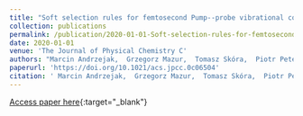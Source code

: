 ```yaml
---
title: "Soft selection rules for femtosecond Pump--probe vibrational coherence spectroscopy"
collection: publications
permalink: /publication/2020-01-01-Soft-selection-rules-for-femtosecond-Pump-probe-vibrational-coherence-spectroscopy
date: 2020-01-01
venue: 'The Journal of Physical Chemistry C'
authors: "Marcin Andrzejak,  Grzegorz Mazur,  Tomasz Skóra,  Piotr Petelenz"
paperurl: 'https://doi.org/10.1021/acs.jpcc.0c06504'
citation: ' Marcin Andrzejak,  Grzegorz Mazur,  Tomasz Skóra,  Piotr Petelenz, &quot;Soft selection rules for femtosecond Pump--probe vibrational coherence spectroscopy.&quot; The Journal of Physical Chemistry C, 2020.'
---
```

[Access paper here](https://doi.org/10.1021/acs.jpcc.0c06504){:target="_blank"}
